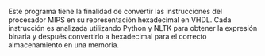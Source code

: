 Este programa tiene la finalidad de convertir las instrucciones del procesador MIPS en su representación hexadecimal en VHDL. 
Cada instrucción es analizada utilizando Python y NLTK para obtener la expresión binaria y después convertirlo a hexadecimal para el correcto almacenamiento en una memoria.

